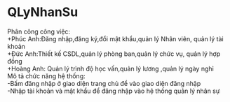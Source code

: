 # QLyNhanSu
Phân công công việc: <br>
+Phúc Anh:Đăng nhập,đăng ký,đổi mật khẩu,quản lý Nhân viên, quản lý tài khoản<br>
+Đức Anh:Thiết kế CSDL,quản lý phòng ban,quản lý chức vụ, quản lý hợp đồng<br>
+Hoàng Anh: Quản lý trình độ học vấn,quản lý lương ,quản lý ngày nghỉ<br>
Mô tả chức năng hệ thống:<br>
-Bấm đăng nhập ở giao diện trang chủ để vào giao diện đăng nhập<br>
-Nhập tài khoản và mật khẩu để đăng nhập vào hệ thống quản lý nhân sự<br>
